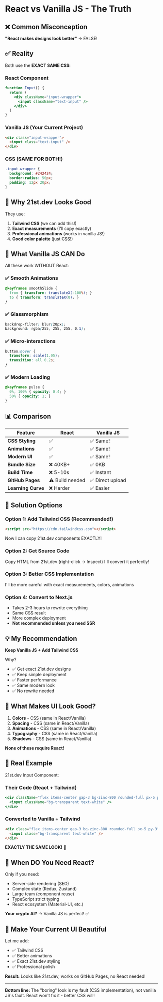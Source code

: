 # React vs Vanilla JS - The Truth

## ❌ Common Misconception

**"React makes designs look better"** → FALSE!

## ✅ Reality

Both use the **EXACT SAME CSS**:

### React Component
```jsx
function Input() {
  return (
    <div className="input-wrapper">
      <input className="text-input" />
    </div>
  )
}
```

### Vanilla JS (Your Current Project)
```html
<div class="input-wrapper">
  <input class="text-input" />
</div>
```

### CSS (SAME FOR BOTH!)
```css
.input-wrapper {
  background: #242424;
  border-radius: 50px;
  padding: 12px 20px;
}
```

## 🎨 Why 21st.dev Looks Good

They use:
1. **Tailwind CSS** (we can add this!)
2. **Exact measurements** (I'll copy exactly)
3. **Professional animations** (works in vanilla JS!)
4. **Good color palette** (just CSS!)

## 💪 What Vanilla JS CAN Do

All these work WITHOUT React:

### ✅ Smooth Animations
```css
@keyframes smoothSlide {
  from { transform: translateX(-100%); }
  to { transform: translateX(0); }
}
```

### ✅ Glassmorphism
```css
backdrop-filter: blur(20px);
background: rgba(255, 255, 255, 0.1);
```

### ✅ Micro-interactions
```css
button:hover {
  transform: scale(1.05);
  transition: all 0.2s;
}
```

### ✅ Modern Loading
```css
@keyframes pulse {
  0%, 100% { opacity: 0.4; }
  50% { opacity: 1; }
}
```

## 📊 Comparison

| Feature | React | Vanilla JS |
|---------|-------|------------|
| **CSS Styling** | ✅ | ✅ Same! |
| **Animations** | ✅ | ✅ Same! |
| **Modern UI** | ✅ | ✅ Same! |
| **Bundle Size** | ❌ 40KB+ | ✅ 0KB |
| **Build Time** | ❌ 5-10s | ✅ Instant |
| **GitHub Pages** | ⚠️ Build needed | ✅ Direct upload |
| **Learning Curve** | ❌ Harder | ✅ Easier |

## 🚀 Solution Options

### Option 1: Add Tailwind CSS (Recommended!)
```html
<script src="https://cdn.tailwindcss.com"></script>
```
Now I can copy 21st.dev components EXACTLY!

### Option 2: Get Source Code
Copy HTML from 21st.dev (right-click → Inspect)
I'll convert it perfectly!

### Option 3: Better CSS Implementation
I'll be more careful with exact measurements, colors, animations

### Option 4: Convert to Next.js
- Takes 2-3 hours to rewrite everything
- Same CSS result
- More complex deployment
- **Not recommended unless you need SSR**

## 💡 My Recommendation

**Keep Vanilla JS + Add Tailwind CSS**

Why?
- ✅ Get exact 21st.dev designs
- ✅ Keep simple deployment
- ✅ Faster performance
- ✅ Same modern look
- ✅ No rewrite needed

## 🎯 What Makes UI Look Good?

1. **Colors** - CSS (same in React/Vanilla)
2. **Spacing** - CSS (same in React/Vanilla)
3. **Animations** - CSS (same in React/Vanilla)
4. **Typography** - CSS (same in React/Vanilla)
5. **Shadows** - CSS (same in React/Vanilla)

**None of these require React!**

## 📝 Real Example

21st.dev Input Component:

### Their Code (React + Tailwind)
```jsx
<div className="flex items-center gap-3 bg-zinc-800 rounded-full px-5 py-3">
  <input className="bg-transparent text-white" />
</div>
```

### Converted to Vanilla + Tailwind
```html
<div class="flex items-center gap-3 bg-zinc-800 rounded-full px-5 py-3">
  <input class="bg-transparent text-white" />
</div>
```

**EXACTLY THE SAME LOOK!** 🎉

## 🤔 When DO You Need React?

Only if you need:
- Server-side rendering (SEO)
- Complex state (Redux, Zustand)
- Large team (component reuse)
- TypeScript strict typing
- React ecosystem (Material-UI, etc.)

**Your crypto AI?** → Vanilla JS is perfect! ✅

## 🎨 Make Your Current UI Beautiful

Let me add:
- ✅ Tailwind CSS
- ✅ Better animations
- ✅ Exact 21st.dev styling
- ✅ Professional polish

**Result:** Looks like 21st.dev, works on GitHub Pages, no React needed!

---

**Bottom line:** The "boring" look is my fault (CSS implementation), not vanilla JS's fault. React won't fix it - better CSS will!
